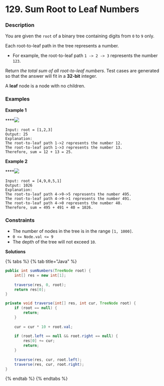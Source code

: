 # 129. Sum Root to Leaf Numbers

### Description

You are given the `root` of a binary tree containing digits from `0` to `9` only.

Each root-to-leaf path in the tree represents a number.

* For example, the root-to-leaf path `1 -> 2 -> 3` represents the number `123`.

Return _the total sum of all root-to-leaf numbers_. Test cases are generated so that the answer will fit in a **32-bit** integer.

A **leaf** node is a node with no children.

### Examples

**Example 1**

\*\*\*\*![](https://assets.leetcode.com/uploads/2021/02/19/num1tree.jpg)

```text
Input: root = [1,2,3]
Output: 25
Explanation:
The root-to-leaf path 1->2 represents the number 12.
The root-to-leaf path 1->3 represents the number 13.
Therefore, sum = 12 + 13 = 25.
```

**Example 2**

\*\*\*\*![](https://assets.leetcode.com/uploads/2021/02/19/num2tree.jpg)

```text
Input: root = [4,9,0,5,1]
Output: 1026
Explanation:
The root-to-leaf path 4->9->5 represents the number 495.
The root-to-leaf path 4->9->1 represents the number 491.
The root-to-leaf path 4->0 represents the number 40.
Therefore, sum = 495 + 491 + 40 = 1026.
```

### **Constraints**

* The number of nodes in the tree is in the range `[1, 1000]`.
* `0 <= Node.val <= 9`
* The depth of the tree will not exceed `10`.

**Solutions**

{% tabs %}
{% tab title="Java" %}
```java
public int sumNumbers(TreeNode root) {
    int[] res = new int[1];
    
    traverse(res, 0, root);
    return res[0];
}

private void traverse(int[] res, int cur, TreeNode root) {
    if (root == null) {
        return;
    }
    
    cur = cur * 10 + root.val;
    
    if (root.left == null && root.right == null) {
        res[0] += cur;
        return;
    }
    
    traverse(res, cur, root.left);
    traverse(res, cur, root.right);
}
```
{% endtab %}
{% endtabs %}

